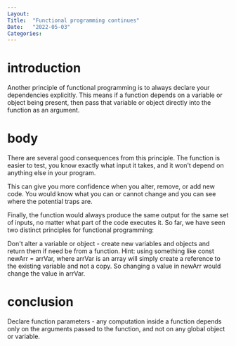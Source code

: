 ```yaml
---
Layout:
Title:  "Functional programming continues"
Date:   "2022-05-03"
Categories:
---
```

# introduction
Another principle of functional programming is to always declare your dependencies explicitly. This means if a function depends on a variable or object being present, then pass that variable or object directly into the function as an argument.


# body
There are several good consequences from this principle. The function is easier to test, you know exactly what input it takes, and it won't depend on anything else in your program.

This can give you more confidence when you alter, remove, or add new code. You would know what you can or cannot change and you can see where the potential traps are.

Finally, the function would always produce the same output for the same set of inputs, no matter what part of the code executes it.
So far, we have seen two distinct principles for functional programming:

Don't alter a variable or object - create new variables and objects and return them if need be from a function. Hint: using something like const newArr = arrVar, where arrVar is an array will simply create a reference to the existing variable and not a copy. So changing a value in newArr would change the value in arrVar.



# conclusion
Declare function parameters - any computation inside a function depends only on the arguments passed to the function, and not on any global object or variable.
